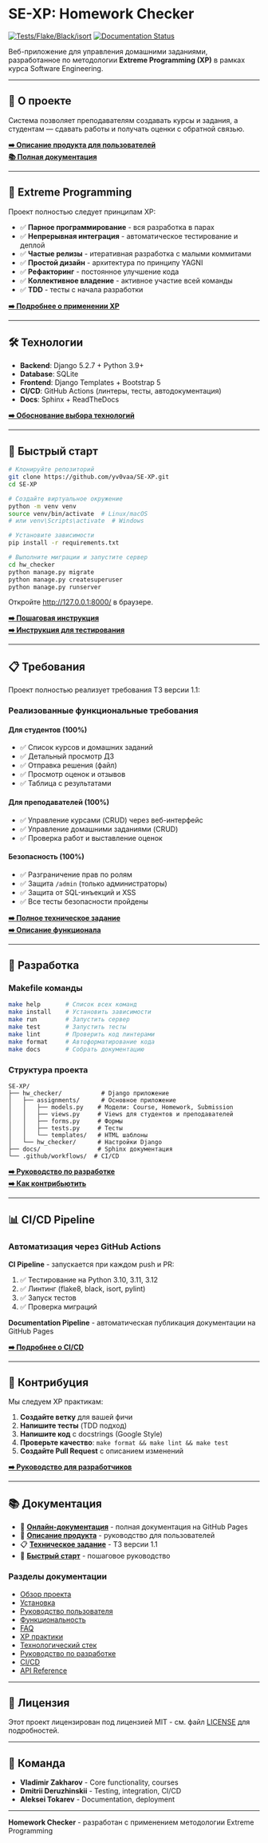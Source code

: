 # SE-XP: Homework Checker

[![Tests/Flake/Black/isort](https://github.com/yv0vaa/SE-XP/actions/workflows/ci.yml/badge.svg?branch=main)](https://github.com/yv0vaa/SE-XP/actions/workflows/ci.yml)
[![Documentation Status](https://github.com/yv0vaa/SE-XP/actions/workflows/docs.yml/badge.svg?branch=main)](https://github.com/yv0vaa/SE-XP/actions/workflows/docs.yml)

Веб-приложение для управления домашними заданиями, разработанное по методологии **Extreme Programming (XP)** в рамках курса Software Engineering.

---

## 📖 О проекте

Система позволяет преподавателям создавать курсы и задания, а студентам — сдавать работы и получать оценки с обратной связью.

**[➡️ Описание продукта для пользователей](hw_checker/README.md)**  
**[📚 Полная документация](https://yv0vaa.github.io/SE-XP/)**

---

## 🎯 Extreme Programming

Проект полностью следует принципам XP:

- ✅ **Парное программирование** - вся разработка в парах
- ✅ **Непрерывная интеграция** - автоматическое тестирование и деплой
- ✅ **Частые релизы** - итеративная разработка с малыми коммитами
- ✅ **Простой дизайн** - архитектура по принципу YAGNI
- ✅ **Рефакторинг** - постоянное улучшение кода
- ✅ **Коллективное владение** - активное участие всей команды
- ✅ **TDD** - тесты с начала разработки

**[➡️ Подробнее о применении XP](https://yv0vaa.github.io/SE-XP/xp_practices.html)**

---

## 🛠 Технологии

- **Backend**: Django 5.2.7 + Python 3.9+
- **Database**: SQLite
- **Frontend**: Django Templates + Bootstrap 5
- **CI/CD**: GitHub Actions (линтеры, тесты, автодокументация)
- **Docs**: Sphinx + ReadTheDocs

**[➡️ Обоснование выбора технологий](https://yv0vaa.github.io/SE-XP/tech_stack.html)**

---

## 🚀 Быстрый старт

```bash
# Клонируйте репозиторий
git clone https://github.com/yv0vaa/SE-XP.git
cd SE-XP

# Создайте виртуальное окружение
python -m venv venv
source venv/bin/activate  # Linux/macOS
# или venv\Scripts\activate  # Windows

# Установите зависимости
pip install -r requirements.txt

# Выполните миграции и запустите сервер
cd hw_checker
python manage.py migrate
python manage.py createsuperuser
python manage.py runserver
```

Откройте http://127.0.0.1:8000/ в браузере.

**[➡️ Пошаговая инструкция](https://yv0vaa.github.io/SE-XP/installation.html)**  
**[➡️ Инструкция для тестирования](QUICK_START.md)**

---

## 📋 Требования

Проект полностью реализует требования ТЗ версии 1.1:

### Реализованные функциональные требования

#### Для студентов (100%)
- ✅ Список курсов и домашних заданий
- ✅ Детальный просмотр ДЗ
- ✅ Отправка решения (файл)
- ✅ Просмотр оценок и отзывов
- ✅ Таблица с результатами

#### Для преподавателей (100%)
- ✅ Управление курсами (CRUD) через веб-интерфейс
- ✅ Управление домашними заданиями (CRUD)
- ✅ Проверка работ и выставление оценок

#### Безопасность (100%)
- ✅ Разграничение прав по ролям
- ✅ Защита `/admin` (только администраторы)
- ✅ Защита от SQL-инъекций и XSS
- ✅ Все тесты безопасности пройдены

**[➡️ Полное техническое задание](docs/Requirenments.md)**  
**[➡️ Описание функционала](https://yv0vaa.github.io/SE-XP/features.html)**

---

## 🧪 Разработка

### Makefile команды

```bash
make help       # Список всех команд
make install    # Установить зависимости
make run        # Запустить сервер
make test       # Запустить тесты
make lint       # Проверить код линтерами
make format     # Автоформатирование кода
make docs       # Собрать документацию
```

### Структура проекта

```
SE-XP/
├── hw_checker/           # Django приложение
│   ├── assignments/      # Основное приложение
│   │   ├── models.py    # Модели: Course, Homework, Submission
│   │   ├── views.py     # Views для студентов и преподавателей
│   │   ├── forms.py     # Формы
│   │   ├── tests.py     # Тесты
│   │   └── templates/   # HTML шаблоны
│   └── hw_checker/      # Настройки Django
├── docs/                # Sphinx документация
└── .github/workflows/  # CI/CD
```

**[➡️ Руководство по разработке](https://yv0vaa.github.io/SE-XP/development.html)**  
**[➡️ Как контрибьютить](https://yv0vaa.github.io/SE-XP/contributing.html)**

---

## 📊 CI/CD Pipeline

### Автоматизация через GitHub Actions

**CI Pipeline** - запускается при каждом push и PR:
1. ✅ Тестирование на Python 3.10, 3.11, 3.12
2. ✅ Линтинг (flake8, black, isort, pylint)
3. ✅ Запуск тестов
4. ✅ Проверка миграций

**Documentation Pipeline** - автоматическая публикация документации на GitHub Pages

**[➡️ Подробнее о CI/CD](https://yv0vaa.github.io/SE-XP/cicd.html)**

---

## 🤝 Контрибуция

Мы следуем XP практикам:

1. **Создайте ветку** для вашей фичи
2. **Напишите тесты** (TDD подход)
3. **Напишите код** с docstrings (Google Style)
4. **Проверьте качество**: `make format && make lint && make test`
5. **Создайте Pull Request** с описанием изменений

**[➡️ Руководство для разработчиков](https://yv0vaa.github.io/SE-XP/contributing.html)**

---

## 📚 Документация

- 📖 **[Онлайн-документация](https://yv0vaa.github.io/SE-XP/)** - полная документация на GitHub Pages
- 📘 **[Описание продукта](hw_checker/README.md)** - руководство для пользователей
- 📋 **[Техническое задание](docs/Requirenments.md)** - ТЗ версии 1.1
- 🚀 **[Быстрый старт](QUICK_START.md)** - пошаговое руководство

### Разделы документации

- [Обзор проекта](https://yv0vaa.github.io/SE-XP/overview.html)
- [Установка](https://yv0vaa.github.io/SE-XP/installation.html)
- [Руководство пользователя](https://yv0vaa.github.io/SE-XP/usage.html)
- [Функциональность](https://yv0vaa.github.io/SE-XP/features.html)
- [FAQ](https://yv0vaa.github.io/SE-XP/faq.html)
- [XP практики](https://yv0vaa.github.io/SE-XP/xp_practices.html)
- [Технологический стек](https://yv0vaa.github.io/SE-XP/tech_stack.html)
- [Руководство по разработке](https://yv0vaa.github.io/SE-XP/development.html)
- [CI/CD](https://yv0vaa.github.io/SE-XP/cicd.html)
- [API Reference](https://yv0vaa.github.io/SE-XP/api/models.html)

---

## 📄 Лицензия

Этот проект лицензирован под лицензией MIT - см. файл [LICENSE](LICENSE) для подробностей.

---

## 👥 Команда

- **Vladimir Zakharov** - Core functionality, courses
- **Dmitrii Deruzhinskii** - Testing, integration, CI/CD
- **Aleksei Tokarev** - Documentation, deployment

---

**Homework Checker** - разработан с применением методологии Extreme Programming 
